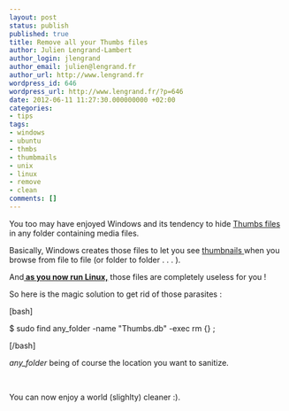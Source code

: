 ```yaml
---
layout: post
status: publish
published: true
title: Remove all your Thumbs files
author: Julien Lengrand-Lambert
author_login: jlengrand
author_email: julien@lengrand.fr
author_url: http://www.lengrand.fr
wordpress_id: 646
wordpress_url: http://www.lengrand.fr/?p=646
date: 2012-06-11 11:27:30.000000000 +02:00
categories:
- tips
tags:
- windows
- ubuntu
- thmbs
- thumbmails
- unix
- linux
- remove
- clean
comments: []
---
```

You too may have enjoyed Windows and its tendency to hide <a title="thumbs files" href="http://en.wikipedia.org/wiki/Windows_thumbnail_cache" target="_blank">Thumbs files</a> in any folder containing media files.

Basically, Windows creates those files to let you see <a title="thumbnail" href="https://en.wikipedia.org/wiki/Thumbnail" target="_blank">thumbnails </a>when you browse from file to file (or folder to folder . . . ).

And<strong><a title="why Linux is better" href="http://www.whylinuxisbetter.net/" target="_blank"> as you now run Linux,</a></strong> those files are completely useless for you !

So here is the magic solution to get rid of those parasites :

[bash]

$ sudo find any_folder -name &quot;Thumbs.db&quot; -exec rm {} \;

[/bash]

<em>any_folder</em> being of course the location you want to sanitize.

&nbsp;

You can now enjoy a world (slighlty) cleaner :).
